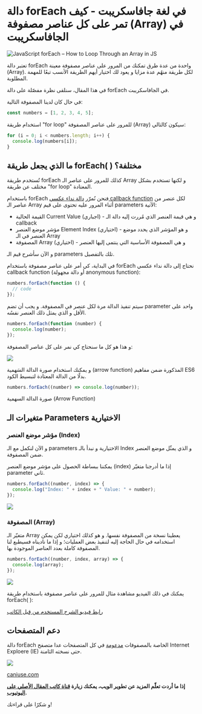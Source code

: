 # دالة forEach في لغة جافاسكريبت - كيف تمر على كل عناصر مصفوفة (Array) في الجافاسكريبت

![JavaScript forEach – How to Loop Through an Array in JS](https://cdn-media-2.freecodecamp.org/w1280/5f9c99d8740569d1a4ca2204.jpg)

تعتبر دالة forEach واحدة من عدة طرق تمكنك من المرور على عناصر مصفوفة معينة (Array). لكل طريقة منهُم عدة مزايا و يعود لك اختيار أيهم الطريقة الأنسب تبعًا للمهمة المطلوبة.

في هذا المقال، سنلقى نظرة مفصّلة على دالة forEach في الجافاسكريبت.

في حال كان لدينا المصفوفة التالية:

```javascript
const numbers = [1, 2, 3, 4, 5];
```

استخدام طريقة "for loop" للمرور على عناصر المصفوفة (Array) سيكون كالتالي:

```javascript
for (i = 0; i < numbers.length; i++) {
  console.log(numbers[i]);
}
```

## ما الذي يجعل طريقة forEach( ) مختلفة؟

تُستخدم طريقة forEach كذلك للمرور على عناصر الـ Array و لكنها تستخدم بشكل مختلف عن طريقة "for loop" المعتادة.

باستخدام forEach فنحن نُمرّر [دالة نداء عكسي callback function](https://www.freecodecamp.org/news/javascript-callback-functions-what-are-callbacks-in-js-and-how-to-use-them/) لكل عنصر من عناصر الـ Array أثناء المرور عليه تحتوى على قيم parameters الآتية:

- القيمة الحالية Current Value (اجباري) - و هي قيمة العنصر الذي مُررت إليه دالة الـ callback
- مؤشر موضع العنصر Element Index (اختياري) - و هو المؤشر الذي يحدد موضع العنصر في الـ Array
- المصفوفة Array (اختياري) - و هي المصفوفة الأساسية التي ينتمى إليها العنصر

و الآن سأشرح قيم الـ parameters تلك بالتفصيل.

في البداية، كي أمر على عناصر مصفوفة باستخدام forEach نحتاج إلى دالة نداء عكسي callback function (أو دالة مجهولة anonymous function):

```javascript
numbers.forEach(function () {
  // code
});
```

سيتم تنفيذ الدالة مرة لكل عنصر في المصفوفة. و يجب أن تضم parameter واحد على الأقل و الذي يمثل ذلك العنصر نفسُه.

```javascript
numbers.forEach(function (number) {
  console.log(number);
});
```

و هذا هو كل ما سنحتاج كي نمر على كل عناصر المصفوفة:

![](https://www.freecodecamp.org/news/content/images/2020/06/Ads-z-2.png)

و يمكنك استخدام صورة الدالة السَهمية (arrow function) المذكورة ضمن مفاهيم ES6 بدلًا من الدالة المعتادة لتبسيط الكود.

```javascript
numbers.forEach((number) => console.log(number));
```

صورة الدالة السهمية (Arrow Function)

## متغيرات الـ Parameters الاختيارية

### مؤشر موضع العنصر (Index)

و الآن لنكمل مع الـ parameters الاختيارية و نبدأ بالـ Index و الذي يمثّل موضع العنصر ضمن المصفوفة.

يمكننا ببساطة الحصول على مؤشر موضع العنصر (index) إذا ما أدرجنا متغيّر parameter ثاني.

```javascript
numbers.forEach((number, index) => {
  console.log("Index: " + index + " Value: " + number);
});
```

![](https://www.freecodecamp.org/news/content/images/2020/06/Ads-z-3.png)

### المصفوفة (Array)

متغيّر الـ Array يعطينا نسخة من المصفوفة نفسها. و هو كذلك اختياري لكن يمكن استخدامه في حال الحاجة إليه لتنفيذ بعض العمليات؛ و إذا ما ناديناه فسيطبع لنا المصفوفة كاملة بعدد العناصر الموجودة بها.

```javascript
numbers.forEach((number, index, array) => {
  console.log(array);
});
```

![](https://www.freecodecamp.org/news/content/images/2020/07/Ads-z.png)

يمكنك في ذلك الفيديو مشاهدة مثال للمرور على عناصر مصفوفة باستخدام طريقة forEach( ):

[رابط فيديو الشرح المستخدم من قِبل الكاتب](https://www.youtube.com/watch?v=E2GawbHDFfs)

## دعم المتصفحات

دالة forEach الخاصة بالمصفوفات [مدعومة](https://caniuse.com/#search=Array.foreach) في كل المتصفحات عدا متصفح Internet Exploere (IE) حتى نسخته الثامنة.

![](https://www.freecodecamp.org/news/content/images/2020/06/Ads-z.png)

[caniuse.com](https://caniuse.com/)

**إذا ما أردت تعلّم المزيد عن تطوير الويب، يمكنك زيارة [قناة كاتب المقال الأصلي على اليوتيوب](https://www.youtube.com/channel/UC1EgYPCvKCXFn8HlpoJwY3Q?view_as=subscriber).**

و شكرًا على قراءتك!
